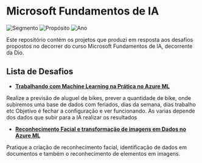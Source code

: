 # Microsoft Fundamentos de IA
![Segmento](https://img.shields.io/badge/Segmento_:-IA-blue?style=flat-square) 
![Propósito](https://img.shields.io/badge/Propósito_:-Formação-darkorange?style=flat-square) 
![Ano](https://img.shields.io/badge/Ano_:-2025-darkred?style=flat-square)

Este repositório contém os projetos que produzi em resposta aos desafios propostos no decorrer do curso Microsoft Fundamentos de IA, decorrente da Dio.

## Lista de Desafios

* [**Trabalhando com Machine Learning na Prática no Azure ML**](https://github.com/tassiasantos/Microsoft_Fundamentos_de_IA/blob/main/machine_learning_pr%C3%A1ticao_azure_ml/resposta.md)
  
Realize a previsão de aluguel de bikes, prever a quantidade de bike, onde subiremos uma base de dados com feriados, dias da semana, dias trabalho etc
Objetivo é fechar a configuração e ver funcionando. As varias depende dos dados que subir para a IA realizar os resultados

* [**Reconhecimento Facial e transformação de imagens em Dados no Azure ML**](https://github.com/tassiasantos/Microsoft_Fundamentos_de_IA/blob/main/imagem_em_dados-azure_ml/resposta.md)

Pratique a criação de reconhecimento facial, identificação de dados em documentos e também o reconhecimento de elementos em imagens. 

